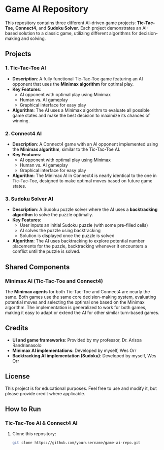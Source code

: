 # Game AI Repository

This repository contains three different AI-driven game projects: **Tic-Tac-Toe**, **Connect4**, and **Sudoku Solver**. Each project demonstrates an AI-based solution to a classic game, utilizing different algorithms for decision-making and solving.

## Projects

### 1. **Tic-Tac-Toe AI**
- **Description**: A fully functional Tic-Tac-Toe game featuring an AI opponent that uses the **Minimax algorithm** for optimal play.
- **Key Features**:
  - AI opponent with optimal play using Minimax
  - Human vs. AI gameplay
  - Graphical interface for easy play
- **Algorithm**: The AI uses a Minimax algorithm to evaluate all possible game states and make the best decision to maximize its chances of winning.

### 2. **Connect4 AI**
- **Description**: A Connect4 game with an AI opponent implemented using the **Minimax algorithm**, similar to the Tic-Tac-Toe AI.
- **Key Features**:
  - AI opponent with optimal play using Minimax
  - Human vs. AI gameplay
  - Graphical interface for easy play
- **Algorithm**: The Minimax AI in Connect4 is nearly identical to the one in Tic-Tac-Toe, designed to make optimal moves based on future game states.

### 3. **Sudoku Solver AI**
- **Description**: A Sudoku puzzle solver where the AI uses a **backtracking algorithm** to solve the puzzle optimally.
- **Key Features**:
  - User inputs an initial Sudoku puzzle (with some pre-filled cells)
  - AI solves the puzzle using backtracking
  - Solution is displayed once the puzzle is solved
- **Algorithm**: The AI uses backtracking to explore potential number placements for the puzzle, backtracking whenever it encounters a conflict until the puzzle is solved.

## Shared Components

### Minimax AI (Tic-Tac-Toe and Connect4)
The **Minimax agents** for both Tic-Tac-Toe and Connect4 are nearly the same. Both games use the same core decision-making system, evaluating potential moves and selecting the optimal one based on the Minimax algorithm. The implementation is generalized to work for both games, making it easy to adapt or extend the AI for other similar turn-based games.

## Credits
- **UI and game frameworks**: Provided by my professor, Dr. Arisoa Randrianasolo
- **Minimax AI implementations**: Developed by myself, Wes Orr
- **Backtracking AI implementation (Sudoku)**: Developed by myself, Wes Orr

## License
This project is for educational purposes. Feel free to use and modify it, but please provide credit where applicable.

## How to Run

### Tic-Tac-Toe AI & Connect4 AI
1. Clone this repository:
   ```bash
   git clone https://github.com/yourusername/game-ai-repo.git
